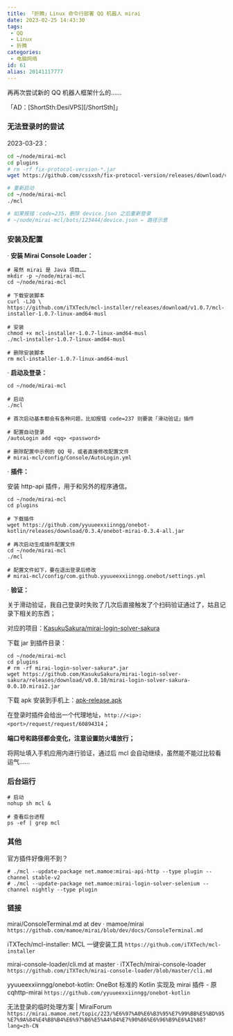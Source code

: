 ```yaml
---
title: 「折腾」Linux 命令行部署 QQ 机器人 mirai
date: 2023-02-25 14:43:30
tags:
 - QQ
 - Linux
 - 折腾
categories:
 - 电脑网络
id: 61
alias: 20141117777
---
```


再再次尝试新的 QQ 机器人框架什么的……

<!--more-->

「AD：[ShortSth:DesiVPS][/ShortSth]」

### 无法登录时的尝试

2023-03-23：

```bash
cd ~/node/mirai-mcl
cd plugins
# rm -rf fix-protocol-version-*.jar
wget https://github.com/cssxsh/fix-protocol-version/releases/download/v1.3.0/fix-protocol-version-1.8.3.mirai2.jar

# 重新启动
cd ~/node/mirai-mcl
./mcl

# 如果报错：code=235，删除 device.json 之后重新登录
# ~/node/mirai-mcl/bots/123444/device.json ← 路径示意
```


### 安装及配置

· **安装 Mirai Console Loader：**

```shell
# 虽然 mirai 是 Java 项目……
mkdir -p ~/node/mirai-mcl
cd ~/node/mirai-mcl

# 下载安装脚本
curl -LJO \
https://github.com/iTXTech/mcl-installer/releases/download/v1.0.7/mcl-installer-1.0.7-linux-amd64-musl

# 安装
chmod +x mcl-installer-1.0.7-linux-amd64-musl
./mcl-installer-1.0.7-linux-amd64-musl

# 删除安装脚本
rm mcl-installer-1.0.7-linux-amd64-musl

```

· **启动及登录：**

```shell
cd ~/node/mirai-mcl

# 启动
./mcl

# 首次启动基本都会有各种问题，比如报错 code=237 则要装「滑动验证」插件

# 配置自动登录
/autoLogin add <qq> <password>

# 删除配置中示例的 QQ 号，或者直接修改配置文件
# mirai-mcl/config/Console/AutoLogin.yml
```

· **插件：**

安装 http-api 插件，用于和另外的程序通信。

```shell
cd ~/node/mirai-mcl
cd plugins

# 下载插件
wget https://github.com/yyuueexxiinngg/onebot-kotlin/releases/download/0.3.4/onebot-mirai-0.3.4-all.jar

# 再次启动生成插件配置文件
cd ~/node/mirai-mcl
./mcl

# 配置文件如下，要在退出登录后修改
# mirai-mcl/config/com.github.yyuueexxiinngg.onebot/settings.yml

```
· **验证：**

关于滑动验证，我自己登录时失败了几次后直接触发了个扫码验证通过了，姑且记录下相关的东西；

对应的项目：[KasukuSakura/mirai-login-solver-sakura](https://github.com/KasukuSakura/mirai-login-solver-sakura "KasukuSakura/mirai-login-solver-sakura")

下载 jar 到插件目录：

```shell
cd ~/node/mirai-mcl
cd plugins
# rm -rf mirai-login-solver-sakura*.jar
wget https://github.com/KasukuSakura/mirai-login-solver-sakura/releases/download/v0.0.10/mirai-login-solver-sakura-0.0.10.mirai2.jar

```

下载 apk 安装到手机上：[apk-release.apk](https://github.com/KasukuSakura/mirai-login-solver-sakura/releases/download/v0.0.10/apk-release.apk "apk-release.apk")

在登录时插件会给出一个代理地址，`http://<ip>:<port>/request/request/60894314`；

**端口号和路径都会变化，注意设置防火墙放行；**

将网址填入手机应用内进行验证，通过后 mcl 会自动继续，虽然能不能过比较看运气……

### 后台运行

```shell
# 启动
nohup sh mcl &

# 查看后台进程
ps -ef | grep mcl

```

### 其他

官方插件好像用不到？

```shell
# ./mcl --update-package net.mamoe:mirai-api-http --type plugin --channel stable-v2
# ./mcl --update-package net.mamoe:mirai-login-solver-selenium --channel nightly --type plugin
```

### 链接

mirai/ConsoleTerminal.md at dev · mamoe/mirai
`https://github.com/mamoe/mirai/blob/dev/docs/ConsoleTerminal.md`

iTXTech/mcl-installer: MCL 一键安装工具
`https://github.com/iTXTech/mcl-installer`

mirai-console-loader/cli.md at master · iTXTech/mirai-console-loader
`https://github.com/iTXTech/mirai-console-loader/blob/master/cli.md`

<!-- project-mirai/mirai-api-http: Mirai HTTP API (console) plugin
`https://github.com/project-mirai/mirai-api-http` -->

yyuueexxiinngg/onebot-kotlin: OneBot 标准的 Kotlin 实现及 mirai 插件 - 原 cqhttp-mirai
`https://github.com/yyuueexxiinngg/onebot-kotlin`

无法登录的临时处理方案 | MiraiForum
`https://mirai.mamoe.net/topic/223/%E6%97%A0%E6%B3%95%E7%99%BB%E5%BD%95%E7%9A%84%E4%B8%B4%E6%97%B6%E5%A4%84%E7%90%86%E6%96%B9%E6%A1%88?lang=zh-CN`
